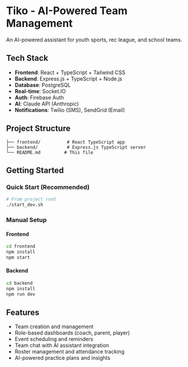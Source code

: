 # Tiko - AI-Powered Team Management

An AI-powered assistant for youth sports, rec league, and school teams.

## Tech Stack

- **Frontend**: React + TypeScript + Tailwind CSS
- **Backend**: Express.js + TypeScript + Node.js
- **Database**: PostgreSQL
- **Real-time**: Socket.IO
- **Auth**: Firebase Auth
- **AI**: Claude API (Anthropic)
- **Notifications**: Twilio (SMS), SendGrid (Email)

## Project Structure

```
├── frontend/          # React TypeScript app
├── backend/           # Express.js TypeScript server
└── README.md         # This file
```

## Getting Started

### Quick Start (Recommended)
```bash
# From project root
./start_dev.sh
```

### Manual Setup

#### Frontend
```bash
cd frontend
npm install
npm start
```

#### Backend
```bash
cd backend
npm install
npm run dev
```

## Features

- Team creation and management
- Role-based dashboards (coach, parent, player)
- Event scheduling and reminders
- Team chat with AI assistant integration
- Roster management and attendance tracking
- AI-powered practice plans and insights
